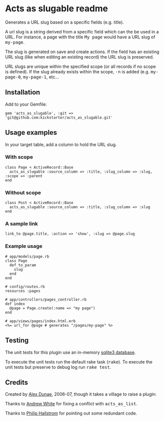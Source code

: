 # Acts as slugable readme

Generates a URL slug based on a specific fields (e.g. title).

A url slug is a string derived from a specific field which can the be used in a URL.  For instance, a page with the title <tt>My page</tt> would have a URL slug of <tt>my-page</tt>.

The slug is generated on save and create actions.  If the field has an existing URL slug (like when editing an existing record) the URL slug is preserved.

URL slugs are unique within the specified scope (or all records if no scope is defined).  If the slug already exists within the scope, <tt>-n</tt> is added (e.g. <tt>my-page-0</tt>, <tt>my-page-1</tt>, etc...


## Installation

Add to your Gemfile:
```
gem 'acts_as_slugable', :git => 'git@github.com:kickstarter/acts_as_slugable.git'
```

## Usage examples

In your target table, add a column to hold the URL slug.

### With scope
```
class Page < ActiveRecord::Base
  acts_as_slugable :source_column => :title, :slug_column => :slug, :scope => :parent
end
```
### Without scope
```
class Post < ActiveRecord::Base
  acts_as_slugable :source_column => :title, :slug_column => :slug
end
```
###  A sample link
```
link_to @page.title, :action => 'show', :slug => @page.slug
```

### Example usage
```
# app/models/page.rb
class Page
  def to_param
    slug
  end
end

# config/routes.rb
resources :pages

# app/controllers/pages_controller.rb
def index
  @page = Page.create(:name => "my page")
end

# app/views/pages/index.html.erb
<%= url_for @page # generates "/pages/my-page" %>
```
## Testing

The unit tests for this plugin use an in-memory [sqlite3 database](http://www.sqlite.org/).

To execute the unit tests run the default rake task (<tt>rake</tt>). To execute the unit tests but preserve to debug log run <tt>rake test</tt>.

## Credits

Created by [Alex Dunae](http://dunae.ca/), 2006-07, though it takes a village to raise a plugin:

Thanks to [Andrew White](http://pixeltrix.co.uk/) for fixing a conflict with <tt>acts_as_list</tt>.

Thanks to [Philip Hallstrom](http://pjkh.com/) for pointing out some redundant code.
